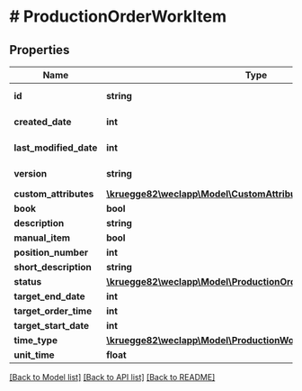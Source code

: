 # # ProductionOrderWorkItem

## Properties

Name | Type | Description | Notes
------------ | ------------- | ------------- | -------------
**id** | **string** |  | [optional] [readonly]
**created_date** | **int** |  | [optional] [readonly]
**last_modified_date** | **int** |  | [optional] [readonly]
**version** | **string** |  | [optional] [readonly]
**custom_attributes** | [**\kruegge82\weclapp\Model\CustomAttribute[]**](CustomAttribute.md) |  | [optional]
**book** | **bool** |  | [optional]
**description** | **string** |  | [optional]
**manual_item** | **bool** |  | [optional]
**position_number** | **int** |  | [optional]
**short_description** | **string** |  | [optional]
**status** | [**\kruegge82\weclapp\Model\ProductionOrderItemStatus**](ProductionOrderItemStatus.md) |  | [optional]
**target_end_date** | **int** |  | [optional]
**target_order_time** | **int** |  | [optional]
**target_start_date** | **int** |  | [optional]
**time_type** | [**\kruegge82\weclapp\Model\ProductionWorkScheduleItemTimeType**](ProductionWorkScheduleItemTimeType.md) |  | [optional]
**unit_time** | **float** |  | [optional]

[[Back to Model list]](../../README.md#models) [[Back to API list]](../../README.md#endpoints) [[Back to README]](../../README.md)
